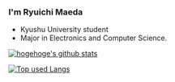 ### I'm Ryuichi Maeda
- Kyushu University student
- Major in Electronics and Computer Science.

<!-- リポジトリステータス -->
[![hogehoge's github stats](https://github-readme-stats.vercel.app/api?username=ryuichi-maeda&hide=contribs&count_private=true&show_icons=true&theme=tokyonight)](https://github.com/ryuichi-maeda/)

<!-- ソースコード統計 -->
[![Top used Langs](https://github-readme-stats.vercel.app/api/top-langs/?username=ryuichi-maeda&layout=compact&theme=tokyonight)](https://github.com/ryuichi-maeda/)


<!-- 👋 -->

<!--
**compuscience/compuscience** is a ✨ _special_ ✨ repository because its `README.md` (this file) appears on your GitHub profile.

Here are some ideas to get you started:

- 🔭 I’m currently working on ...
- 🌱 I’m currently learning ...
- 👯 I’m looking to collaborate on ...
- 🤔 I’m looking for help with ...
- 💬 Ask me about ...
- 📫 How to reach me: ...
- 😄 Pronouns: ...
- ⚡ Fun fact: ...
-->
